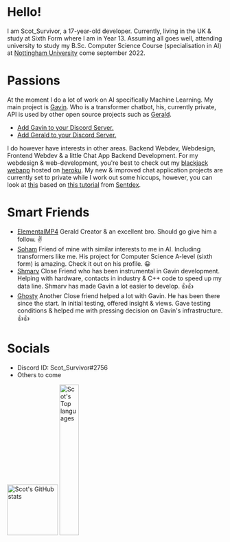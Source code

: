 # Hello!
I am Scot_Survivor, a 17-year-old developer. Currently, living in the UK & study at Sixth Form where I am in Year 13. 
Assuming all goes well, attending university to study my B.Sc. Computer Science Course (specialisation in AI) at 
<a href="https://www.nottingham.ac.uk/" target="_blank">Nottingham University<a/> come september 2022. 

# Passions
At the moment I do a lot of work on AI specifically Machine Learning. My main project is <a href="https://github.com/Gavin-Development" target="_blank">
Gavin</a>. Who is a transformer chatbot, his, currently private, API is used by other open source projects such as <a href="https://github.com/Gerald-Development" target="_blank">
Gerald</a>. 
- <a href="https://discord.com/api/oauth2/authorize?client_id=753611486999478322&permissions=378944&scope=bot" target="_blank">Add Gavin to your Discord Server.</a>
- <a href="https://discord.com/channels/729317146127106059/772921190280724512/931679686885527552" target="_blank">Add Gerald to your Discord Server.</a>

I do however have interests in other areas. Backend Webdev, Webdesign, Frontend Webdev & a little Chat App Backend Development. For my webdesign & web-development, you're best to check 
out my <a href="http://blackjack-example.herokuapp.com/index.html" target="_blank">blackjack webapp</a> hosted on <a href="https://www.heroku.com/" target="_blank">heroku</a>.
My new & improved chat application projects are currently set to private while I work out some hiccups, however, 
you can look at <a href="https://github.com/Scot-Survivor/SecureChatApp" target="_blank">this</a> based on
<a href="https://pythonprogramming.net/chat-application-kivy-application-python-tutorial/" target="_blank">this tutorial</a> 
from <a href="https://www.youtube.com/channel/UCfzlCWGWYyIQ0aLC5w48gBQ" target="_blank">Sentdex</a>. 

# Smart Friends
- <a href="https://github.com/Elementalmp4" target="_blank">ElementalMP4</a> Gerald Creator & an excellent bro. Should go give him a follow. ✌️ 
- <a href="https://github.com/Soham-Deshpande" target="_blank">Soham</a> Friend of mine with similar interests to me in AI. Including transformers like me. 
His project for Computer Science A-level (sixth form) is amazing. Check it out on his profile. 😀
- <a href="https://github.com/Shmarvadon" target="_blank">Shmarv</a> Close Friend who has been instrumental in Gavin development. Helping with hardware,
contacts in industry & C++ code to speed up my data line. Shmarv has made Gavin a lot easier to develop. 👍👍
- <a href="https://github.com/TheNitpickyCloud" target="_blank">Ghosty</a> Another Close friend helped a lot with Gavin. He has been there since the start. 
In initial testing, offered insight & views. Gave testing conditions & helped me with pressing decision on Gavin's infrastructure.👍👍

# Socials
- Discord ID: Scot_Survivor#2756
- Others to come
<div align="left">
<img src="https://github-readme-stats.vercel.app/api?username=Scot-Survivor&show_icons=true&theme=dracula"  alt="Scot's GitHub stats" height="118"/>
<img src="https://github-readme-stats.vercel.app/api/top-langs/?username=Scot-Survivor&theme=dracula&layout=compact" alt="Scot's Top languages" width="30%"/>
</div>
